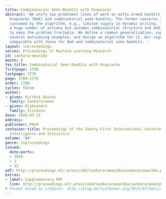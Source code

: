 ```yaml
---
title: Combinatorial Semi-Bandits with Knapsacks
abstract: 'We unify two prominent lines of work on multi-armed bandits: bandits with
  knapsacks (BwK) and combinatorial semi-bandits. The former concerns limited “resources"
  consumed by the algorithm, e.g., limited supply in dynamic pricing. The latter allows
  a huge number of actions but assumes combinatorial structure and additional feedback
  to make the problem tractable. We define a common generalization, support it with
  several motivating examples, and design an algorithm for it. Our regret bounds are
  comparable with those for BwK and combinatorial semi-bandits. '
layout: inproceedings
series: Proceedings of Machine Learning Research
id: sankararaman18a
month: 0
tex_title: Combinatorial Semi-Bandits with Knapsacks
firstpage: 1760
lastpage: 1770
page: 1760-1770
order: 1760
cycles: false
author:
- given: Karthik Abinav
  family: Sankararaman
- given: Aleksandrs
  family: Slivkins
date: 2018-03-31
address: 
publisher: PMLR
container-title: Proceedings of the Twenty-First International Conference on Artficial
  Intelligence and Statistics
volume: '84'
genre: inproceedings
issued:
  date-parts:
  - 2018
  - 3
  - 31
pdf: http://proceedings.mlr.press/v84/sankararaman18a/sankararaman18a.pdf
extras:
- label: Supplementary PDF
  link: http://proceedings.mlr.press/v84/sankararaman18a/sankararaman18a-supp.pdf
# Format based on citeproc: http://blog.martinfenner.org/2013/07/30/citeproc-yaml-for-bibliographies/
---
```

